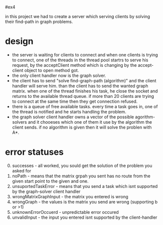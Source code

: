 
#ex4

in this project we had to create a server which serving clients by solving their find-path in graph problems.

# design

 - the server is waiting for clients to connect and when one clients is trying to connect,
 one of the threads in the thread pool startrs to serve his request,
 by the acceptClient method which is changing by the accept-client object to open method got.
 - the only client handler now is the graph solver.
 - the client has to send "solve find-graph-path (algorithm)" and the client handler will serve him. than the client
 has to send the wanted graph matrix.
when one of the thread finishes his task, he close the socket and returns to the available thread queue.
if more than 20 clients are trying to connect at the same time then they get connection refused.
- there is a queue of free available tasks. every time a task goes in, one of the thread is notified and he 
starts handling the problem.
- the graph solver client handler owns a vector of the possible agorithm-solvers and it chooeses which one
of them it use by the algorithm the client sends. if no algorithm is given then it will solve the problen with A*.

# error statuses

0) successes - all worked, you sould get the solution of the problem you asked for
1) noPath - means that the matrix grpah you sent has no route from the given start point
to the given and one.
2) unsuportedTaskError - means that you send a task which isnt supported by the graph-solver client handler
3) wrongMatrixGraphInput - the matrix you entered is wrong
4) wrongGraph - the values is the matrix you send are wrong (supporting b or >1)
5) unknownErrorOccuerd - unpredictable error occured
6) unvalidInput - the input you entered isnt supported by the client-handler